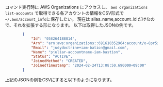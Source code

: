 コマンド実行時に AWS Organizations にアクセスし、
`aws organizations list-accounts` で取得できる各アカウントの情報をCSV形式で`~/.aws/account_info`に保存したい。
現在は alias_name,account_id だけなので、それを拡張する形になります。
以下は取得したJSONの例です。
```json
        {
            "Id": "058264188814",
            "Arn": "arn:aws:organizations::691610352964:account/o-8pr5zme5bo/058264188814",
            "Email": "judydoctrine+iam-bation@gmail.com",
            "Name": "pjuliar-accountname-iam-bastion",
            "Status": "ACTIVE",
            "JoinedMethod": "CREATED",
            "JoinedTimestamp": "2024-02-24T13:08:50.690000+09:00"
        }
```

上記のJSONの例をCSVにすると以下のようになります。
